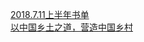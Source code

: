   
[2018.7.11上半年书单](http://www.dianyue.me/archives/956/far2ezalkcqsu282/)  
[以中国乡土之道，营造中国乡村](http://www.dianyue.me/archives/412/elyrt9zie9szzsrp/)